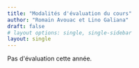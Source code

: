 ```yaml
---
title: "Modalités d'évaluation du cours"
author: "Romain Avouac et Lino Galiana"
draft: false
# layout options: single, single-sidebar
layout: single
---
```



Pas d'évaluation cette année.
